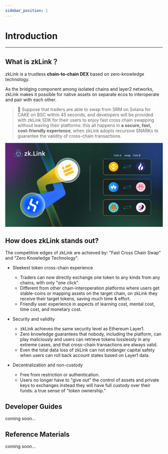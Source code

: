 ```yaml
---
sidebar_position: 1
---
```

# Introduction

---

## What is zkLink？
zkLink is a trustless **chain-to-chain DEX** based on zero-knowledge technology.

As the bridging component among isolated chains and layer2 networks, zkLink makes it possible for native assets on separate ecos to interoperate and pair with each other.

> **🥇** Suppose that traders are able to swap from SRM on Solana for CAKE on BSC within 45 seconds, and developers will be provided with zkLink SDK for their users to enjoy fast cross chain swapping without leaving their platforms: this all happens in **a secure, fast, cost-friendly experience**, when zkLink adopts recursive SNARKs to guarantee the validity of cross-chain transactions.

![What is zkLink](../static/img/welcome.jpg)

## How does zkLink stands out?
The competitive edges of zkLink are achieved by: "Fast Cross Chain Swap" and "Zero Knowledge Technology".

  - <span className="highlight">Sleekest token cross-chain experience</span>

    + Traders can now directly exchange one token to any kinds from any chains, with only "one click".
    + Different from other chain-interoperation platforms where users get stable-coins or mapping assets on the target chain, on zkLink they receive their target tokens, saving much time & effort.  
    + Friendly user experience in aspects of learning cost, mental cost, time cost, and monetary cost.

  - <span className="highlight">Security and validity</span>

    + zkLink achieves the same security level as Ethereum Layer1.
    + Zero knowledge guarantees that nobody, including the platform, can play maliciously and users can retrieve tokens losslessly in any extreme cases, and that cross-chain transactions are always valid.
    + Even the total data loss of zkLink can not endanger capital safety when users can roll back account states based on Layer1 data.

  - <span className="highlight">Decentralization and non-custody</span>

    + Free from restriction or authentication.
    + Users no longer have to "give out" the control of assets and private keys to exchanges instead they will have full custody over their funds: a true sense of "token ownership."


## Developer Guides
coming soon...

## Reference Materials
coming soon...
